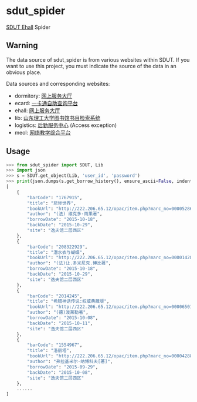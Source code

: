 # sdut_spider
[SDUT Ehall](http://ehall.sdut.edu.cn/new/ehall.html) Spider


## Warning

The data source of sdut_spider is from various websites within SDUT. If you want to use this project, you must indicate the source of the data in an obvious place.

Data sources and corresponding websites:
- dormitory: [网上服务大厅](http://ehall.sdut.edu.cn/new/ehall.html)
- ecard:     [一卡通自助查询平台](http://211.64.27.136/SelfSearch/Default.aspx)
- ehall:     [网上服务大厅](http://ehall.sdut.edu.cn/new/ehall.html)
- lib:       [山东理工大学图书馆书目检索系统](http://222.206.65.12/reader/redr_info.php)
- logistics: [后勤服务中心](http://hqfw.sdut.edu.cn) (Access exception)
- meol:      [网络教学综合平台](http://211.64.28.63/meol/main.jsp)


## Usage

```python
>>> from sdut_spider import SDUT, Lib
>>> import json
>>> s = SDUT.get_object(Lib, 'user_id', 'password')
>>> print(json.dumps(s.get_borrow_history(), ensure_ascii=False, indent=4))
[
    {
        "barCode": "1767915",
        "title": "悲惨世界",
        "bookUrl": "http://222.206.65.12/opac/item.php?marc_no=0000528614",
        "author": "(法) 维克多·雨果著",
        "borrowDate": "2015-10-18",
        "backDate": "2015-10-29",
        "site": "逸夫馆二层西区"
    },
    {
        "barCode": "208322929",
        "title": "潜水衣与蝴蝶",
        "bookUrl": "http://222.206.65.12/opac/item.php?marc_no=0000142811",
        "author": "(法)让.多米尼克.博比著",
        "borrowDate": "2015-10-18",
        "backDate": "2015-10-29",
        "site": "逸夫馆二层西区"
    },
    {
        "barCode": "2014245",
        "title": "希腊神话传说:权威典藏版",
        "bookUrl": "http://222.206.65.12/opac/item.php?marc_no=0000650141",
        "author": "(德)泼莱勒著",
        "borrowDate": "2015-10-08",
        "backDate": "2015-10-11",
        "site": "逸夫馆二层西区"
    },
    {
        "barCode": "1554967",
        "title": "洛丽塔",
        "bookUrl": "http://222.206.65.12/opac/item.php?marc_no=0000428895",
        "author": "弗拉基米尔·纳博科夫[著]",
        "borrowDate": "2015-09-29",
        "backDate": "2015-10-08",
        "site": "逸夫馆二层西区"
    },
    ......
]
```
